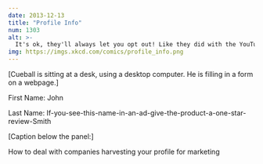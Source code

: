 ```yaml
---
date: 2013-12-13
title: "Profile Info"
num: 1303
alt: >-
  It's ok, they'll always let you opt out! Like they did with the YouTube real name profile thing.
img: https://imgs.xkcd.com/comics/profile_info.png
---
```

[Cueball is sitting at a desk, using a desktop computer. He is filling in a form on a webpage.]

First Name: John

Last Name: If-you-see-this-name-in-an-ad-give-the-product-a-one-star-review-Smith

[Caption below the panel:]

How to deal with companies harvesting your profile for marketing